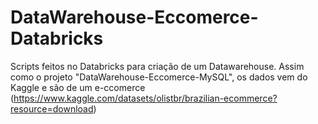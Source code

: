 # DataWarehouse-Eccomerce-Databricks
Scripts feitos no Databricks para criação de um Datawarehouse. Assim como o projeto "DataWarehouse-Eccomerce-MySQL", os dados vem do Kaggle e são de um e-ccomerce (https://www.kaggle.com/datasets/olistbr/brazilian-ecommerce?resource=download)
